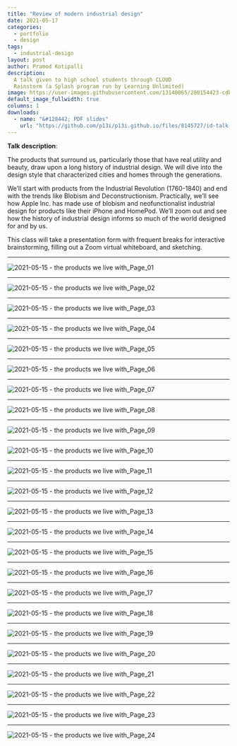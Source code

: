 ```yaml
---
title: "Review of modern industrial design"
date: 2021-05-17
categories:
  - portfolio
  - design
tags:
  - industrial-design
layout: post
author: Pramod Kotipalli
description:
  A talk given to high school students through CLOUD
  Rainstorm (a Splash program run by Learning Unlimited)
image: https://user-images.githubusercontent.com/13140065/200154423-cdb850ba-af45-4c84-ab76-e41f375da2cb.png
default_image_fullwidth: true
columns: 1
downloads:
  - name: "&#128442; PDF slides"
    url: "https://github.com/p13i/p13i.github.io/files/8145727/id-talk-slides.pdf"
---
```


**Talk description**:

The products that surround us, particularly those that have
real utility and beauty, draw upon a long history of
industrial design. We will dive into the design style that
characterized cities and homes through the generations.

We’ll start with products from the Industrial Revolution
(1760-1840) and end with the trends like Blobism and
Deconstructionism. Practically, we’ll see how Apple Inc. has
made use of blobism and neofunctionalist industrial design
for products like their iPhone and HomePod. We’ll zoom out
and see how the history of industrial design informs so much
of the world designed for and by us.

This class will take a presentation form with frequent
breaks for interactive brainstorming, filling out a Zoom
virtual whiteboard, and sketching.

---

![2021-05-15 - the products we live with_Page_01](https://user-images.githubusercontent.com/13140065/188334356-e52d7a85-d480-493f-9c10-ea3cb9e1c32f.png)

---

![2021-05-15 - the products we live with_Page_02](https://user-images.githubusercontent.com/13140065/188334355-58fb06d4-4e11-4100-ab41-8275660bd121.png)

---

![2021-05-15 - the products we live with_Page_03](https://user-images.githubusercontent.com/13140065/188334354-86f2e89c-2263-4a95-9b73-859e4490e8ce.png)

---

![2021-05-15 - the products we live with_Page_04](https://user-images.githubusercontent.com/13140065/188334353-a206793d-ac3c-41e2-a266-dbe4d7d6ddd8.png)

---

![2021-05-15 - the products we live with_Page_05](https://user-images.githubusercontent.com/13140065/188334352-2958b244-bab2-42c8-8731-fb0e2eb7a5cb.png)

---

![2021-05-15 - the products we live with_Page_06](https://user-images.githubusercontent.com/13140065/188334351-b80bb5ce-bf13-4ac4-ac43-b3483c1e796d.png)

---

![2021-05-15 - the products we live with_Page_07](https://user-images.githubusercontent.com/13140065/188334350-3c7f04c0-e15f-460e-9bfe-7218e8fcfd0d.png)

---

![2021-05-15 - the products we live with_Page_08](https://user-images.githubusercontent.com/13140065/188334349-03ac9a45-7338-405b-b933-ea0ff403f41a.png)

---

![2021-05-15 - the products we live with_Page_09](https://user-images.githubusercontent.com/13140065/188334346-89468063-6afd-4060-a46c-3e490efa13b5.png)

---

![2021-05-15 - the products we live with_Page_10](https://user-images.githubusercontent.com/13140065/188334345-dffe1f86-0d10-44ee-9458-4554ab63eeb3.png)

---

![2021-05-15 - the products we live with_Page_11](https://user-images.githubusercontent.com/13140065/188334343-09b7c75e-5265-42ab-a342-eaf0b3cedeb4.png)

---

![2021-05-15 - the products we live with_Page_12](https://user-images.githubusercontent.com/13140065/188334342-49633a01-8788-40ed-81fb-dce9ecc7b0bc.png)

---

![2021-05-15 - the products we live with_Page_13](https://user-images.githubusercontent.com/13140065/188334341-be5e3fe3-6869-4701-9989-13bd7551efbc.png)

---

![2021-05-15 - the products we live with_Page_14](https://user-images.githubusercontent.com/13140065/188334338-72218f55-2ee2-4542-ae78-dca0f8f10906.png)

---

![2021-05-15 - the products we live with_Page_15](https://user-images.githubusercontent.com/13140065/188334336-03729d45-03c1-482b-a33d-1fb784d0c97b.png)

---

![2021-05-15 - the products we live with_Page_16](https://user-images.githubusercontent.com/13140065/188334335-030b9469-29b7-4ee9-8852-cbc97bd98605.png)

---

![2021-05-15 - the products we live with_Page_17](https://user-images.githubusercontent.com/13140065/188334334-fa1a43f3-7022-4c73-81aa-206d50ad869e.png)

---

![2021-05-15 - the products we live with_Page_18](https://user-images.githubusercontent.com/13140065/188334333-484e9c9c-9a39-4c3b-8639-523dd67155e0.png)

---

![2021-05-15 - the products we live with_Page_19](https://user-images.githubusercontent.com/13140065/188334332-24c7b9f9-6130-47e9-ab07-099f2840e78a.png)

---

![2021-05-15 - the products we live with_Page_20](https://user-images.githubusercontent.com/13140065/188334331-4997e59d-a3d0-4ad2-a361-ed3fbc97abc0.png)

---

![2021-05-15 - the products we live with_Page_21](https://user-images.githubusercontent.com/13140065/188334327-c1f8a6dd-c9e3-4e29-a717-fb7328b652a2.png)

---

![2021-05-15 - the products we live with_Page_22](https://user-images.githubusercontent.com/13140065/188334326-727fae31-288d-46e8-811c-a9c122ca0f89.png)

---

![2021-05-15 - the products we live with_Page_23](https://user-images.githubusercontent.com/13140065/188334322-ce867b8b-3b64-40bb-bbdd-292e43f0a49c.png)

---

![2021-05-15 - the products we live with_Page_24](https://user-images.githubusercontent.com/13140065/188334321-c7b0cd2b-c577-4efc-9900-cac7c46e138c.png)
